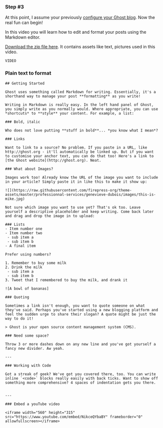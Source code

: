 ### Step #3

At this point, I assume your previously [configure your Ghost blog](/blog/setup-and-configure-your-ghost-blog-on-firepress-step-2/). Now the real fun can begin!

In this video you will learn how to edit and format your posts using the Markdown editor.

[Download the zip file here](https://github.com/firepress-org/theme-assets/archive/master.zip). It contains assets like text, pictures used in this video.

`VIDEO`

### Plain text to format

```
## Getting Started

Ghost uses something called Markdown for writing. Essentially, it's a shorthand way to manage your post **formatting** as you write!

Writing in Markdown is really easy. In the left hand panel of Ghost, you simply write as you normally would. Where appropriate, you can use *shortcuts* to **style** your content. For example, a list:

### Bold, italic

Who does not love putting **stuff in bold**... *you know what I mean*? 

### Links

Want to link to a source? No problem. If you paste in a URL, like http://ghost.org - it'll automatically be linked up. But if you want to customise your anchor text, you can do that too! Here's a link to [the Ghost website](http://ghost.org). Neat.

### What about Images?

Images work too! Already know the URL of the image you want to include in your article? Simply paste it in like this to make it show up:

![](https://raw.githubusercontent.com/firepress-org/theme-assets/master/professionnal-services/genevieve-dubois/images/this-is-mike.jpg)

Not sure which image you want to use yet? That's ok too. Leave yourself a descriptive placeholder and keep writing. Come back later and drag and drop the image in to upload:

### Lists
- Item number one
- Item number two
 - sub item a
 - sub item b
- A final item

Prefer using numbers?

1. Remember to buy some milk
2. Drink the milk
 - sub item a
 - sub item b
3. Tweet that I remembered to buy the milk, and drank it

![A bowl of bananas]

### Quoting

Sometimes a link isn't enough, you want to quote someone on what they've said. Perhaps you've started using a new blogging platform and feel the sudden urge to share their slogan? A quote might be just the way to do it!

> Ghost is your open source content management system (CMS).

### Need some space? 

Throw 3 or more dashes down on any new line and you've got yourself a fancy new divider. Aw yeah.

---

### Working with Code

Got a streak of geek? We've got you covered there, too. You can write inline `<code>` blocks really easily with back ticks. Want to show off something more comprehensive? 4 spaces of indentation gets you there.

```
<!-- Google Analytics, update 'UA-XxXxXxXx-X' with your own ID -->
<script>
  (function(i,s,o,g,r,a,m){i['GoogleAnalyticsObject']=r;i[r]=i[r]||function(){
  (i[r].q=i[r].q||[]).push(arguments)},i[r].l=1*new Date();a=s.createElement(o),
  m=s.getElementsByTagName(o)[0];a.async=1;a.src=g;m.parentNode.insertBefore(a,m)
  })(window,document,'script','https://www.google-analytics.com/analytics.js','ga');

  ga('create', 'UA-XxXxXxXx-X', 'auto');
  ga('send', 'pageview');
</script>
```

---

### Embed a youTube video

<iframe width="560" height="315" src="https://www.youtube.com/embed/NikceQYbaBY" frameborder="0" allowfullscreen></iframe>
```